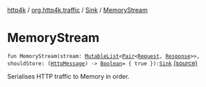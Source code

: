 [http4k](../../index.md) / [org.http4k.traffic](../index.md) / [Sink](index.md) / [MemoryStream](./-memory-stream.md)

# MemoryStream

`fun MemoryStream(stream: `[`MutableList`](https://kotlinlang.org/api/latest/jvm/stdlib/kotlin.collections/-mutable-list/index.html)`<`[`Pair`](https://kotlinlang.org/api/latest/jvm/stdlib/kotlin/-pair/index.html)`<`[`Request`](../../org.http4k.core/-request/index.md)`, `[`Response`](../../org.http4k.core/-response/index.md)`>>, shouldStore: (`[`HttpMessage`](../../org.http4k.core/-http-message/index.md)`) -> `[`Boolean`](https://kotlinlang.org/api/latest/jvm/stdlib/kotlin/-boolean/index.html)` = { true }): `[`Sink`](index.md) [(source)](https://github.com/http4k/http4k/blob/master/http4k-core/src/main/kotlin/org/http4k/traffic/Sink.kt#L54)

Serialises HTTP traffic to Memory in order.

